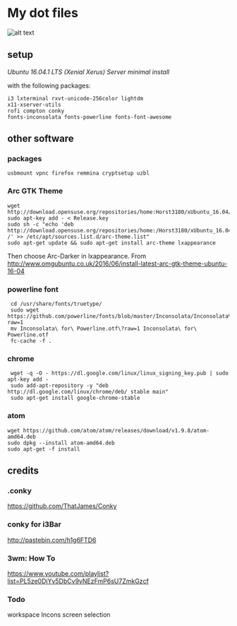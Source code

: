 # My dot files
![alt text ](https://raw.githubusercontent.com/lpracette/linux_config/master/screenshot.png "Screenshot of my i3 setup")

## setup

*Ubuntu 16.04.1 LTS (Xenial Xerus) Server minimal install*


with the following packages:

    i3 lxterminal rxvt-unicode-256color lightdm
    x11-xserver-utils
    rofi compton conky
    fonts-inconsolata fonts-powerline fonts-font-awesome

## other software

### packages

    usbmount vpnc firefox remmina cryptsetup uzbl

### Arc GTK Theme

    wget http://download.opensuse.org/repositories/home:Horst3180/xUbuntu_16.04/Release.key
    sudo apt-key add - < Release.key
    sudo sh -c "echo 'deb http://download.opensuse.org/repositories/home:/Horst3180/xUbuntu_16.04/ /' >> /etc/apt/sources.list.d/arc-theme.list"
    sudo apt-get update && sudo apt-get install arc-theme lxappearance

Then choose Arc-Darker in lxappearance.
From http://www.omgubuntu.co.uk/2016/06/install-latest-arc-gtk-theme-ubuntu-16-04

### powerline font

     cd /usr/share/fonts/truetype/
     sudo wget https://github.com/powerline/fonts/blob/master/Inconsolata/Inconsolata%20for%20Powerline.otf?raw=1
     mv Inconsolata\ for\ Powerline.otf\?raw=1 Inconsolata\ for\ Powerline.otf
     fc-cache -f .

### chrome

     wget -q -O - https://dl.google.com/linux/linux_signing_key.pub | sudo apt-key add -
     sudo add-apt-repository -y "deb http://dl.google.com/linux/chrome/deb/ stable main"
     sudo apt-get install google-chrome-stable

### atom

    wget https://github.com/atom/atom/releases/download/v1.9.8/atom-amd64.deb
    sudo dpkg --install atom-amd64.deb
    sudo apt-get -f install

## credits
### .conky
https://github.com/ThatJames/Conky

### conky for i3Bar
http://pastebin.com/h1g6FTD6


### 3wm: How To
https://www.youtube.com/playlist?list=PL5ze0DjYv5DbCv9vNEzFmP6sU7ZmkGzcf


### Todo
workspace Incons
screen selection
